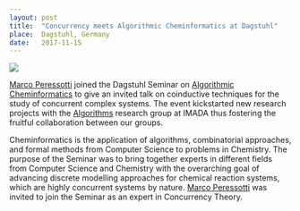 ```yaml
---
layout: post
title:  "Concurrency meets Algorithmic Cheminformatics at Dagstuhl"
place:  Dagstuhl, Germany
date:   2017-11-15
---
```

<img class="img-fluid mx-auto d-block" src="/images/posts/dagstuhl_seminar_17452.jpg">

[Marco Peressotti](/people.html#mp) joined the Dagstuhl Seminar on [Algorithmic Cheminformatics](https://www.dagstuhl.de/en/program/calendar/semhp/?semnr=17452)
to give an invited talk on coinductive techniques for the study of concurrent complex systems.
The event kickstarted new research projects with the [Algorithms](http://algorithms.sdu.dk/) research group at IMADA thus fostering the fruitful collaboration between our groups.

<!--more-->

Cheminformatics is the application of algorithms, combinatorial approaches, and formal methods from Computer Science to problems in Chemistry. The purpose of the Seminar was to bring together experts in different fields from Computer Science and Chemistry with the overarching goal of advancing discrete modelling approaches for chemical reaction systems, which are highly concurrent systems by nature.
[Marco Peressotti](/people.html#mp) was invited to join the Seminar as an expert in Concurrency Theory.
